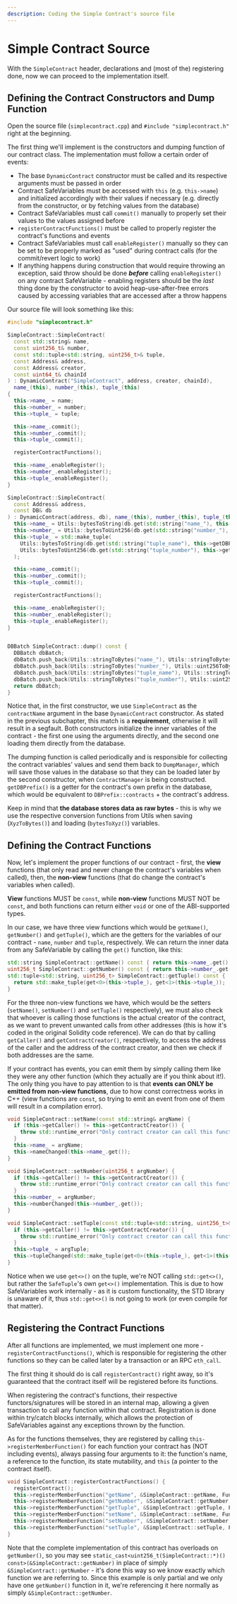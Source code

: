 ```yaml
---
description: Coding the Simple Contract's source file
---
```


# Simple Contract Source

With the `SimpleContract` header, declarations and (most of the) registering done, now we can proceed to the implementation itself.

## Defining the Contract Constructors and Dump Function

Open the source file (`simplecontract.cpp`) and `#include "simplecontract.h"` right at the beginning.

The first thing we'll implement is the constructors and dumping function of our contract class. The implementation must follow a certain order of events:

* The base `DynamicContract` constructor must be called and its respective arguments must be passed in order
* Contract SafeVariables must be accessed with `this` (e.g. `this->name`) and initialized accordingly with their values if necessary (e.g. directly from the constructor, or by fetching values from the database)
* Contract SafeVariables must call `commit()` manually to properly set their values to the values assigned before
* `registerContractFunctions()` must be called to properly register the contract's functions and events
* Contract SafeVariables must call `enableRegister()` manually so they can be set to be properly marked as "used" during contract calls (for the commit/revert logic to work)
* If anything happens during construction that would require throwing an exception, said throw should be done ***before*** calling `enableRegister()` on any contract SafeVariable - enabling registers should be the *last* thing done by the constructor to avoid heap-use-after-free errors caused by accessing variables that are accessed after a throw happens

Our source file will look something like this:

```cpp
#include "simplecontract.h"

SimpleContract::SimpleContract(
  const std::string& name,
  const uint256_t& number,
  const std::tuple<std::string, uint256_t>& tuple,
  const Address& address,
  const Address& creator,
  const uint64_t& chainId
) : DynamicContract("SimpleContract", address, creator, chainId),
  name_(this), number_(this), tuple_(this)
{
  this->name_ = name;
  this->number_ = number;
  this->tuple_ = tuple;

  this->name_.commit();
  this->number_.commit();
  this->tuple_.commit();

  registerContractFunctions();

  this->name_.enableRegister();
  this->number_.enableRegister();
  this->tuple_.enableRegister();
}

SimpleContract::SimpleContract(
  const Address& address,
  const DB& db
) : DynamicContract(address, db), name_(this), number_(this), tuple_(this) {
  this->name_ = Utils::bytesToString(db.get(std::string("name_"), this->getDBPrefix()));
  this->number_ = Utils::bytesToUint256(db.get(std::string("number_"), this->getDBPrefix()));
  this->tuple_ = std::make_tuple(
    Utils::bytesToString(db.get(std::string("tuple_name"), this->getDBPrefix())),
    Utils::bytesToUint256(db.get(std::string("tuple_number"), this->getDBPrefix()))
  );

  this->name_.commit();
  this->number_.commit();
  this->tuple_.commit();

  registerContractFunctions();

  this->name_.enableRegister();
  this->number_.enableRegister();
  this->tuple_.enableRegister();
}


DBBatch SimpleContract::dump() const {
  DBBatch dbBatch;
  dbBatch.push_back(Utils::stringToBytes("name_"), Utils::stringToBytes(this->name_.get()), this->getDBPrefix());
  dbBatch.push_back(Utils::stringToBytes("number_"), Utils::uint256ToBytes(this->number_.get()), this->getDBPrefix());
  dbBatch.push_back(Utils::stringToBytes("tuple_name"), Utils::stringToBytes(get<0>(this->tuple_)), this->getDBPrefix());
  dbBatch.push_back(Utils::stringToBytes("tuple_number"), Utils::uint256ToBytes(get<1>(this->tuple_)), this->getDBPrefix());
  return dbBatch;
}
```

Notice that, in the first constructor, we use `SimpleContract` as the `contractName` argument in the base `DynamicContract` constructor. As stated in the previous subchapter, this match is a **requirement**, otherwise it will result in a segfault. Both constructors initialize the inner variables of the contract - the first one using the arguments directly, and the second one loading them directly from the database.

The dumping function is called periodically and is responsible for collecting the contract variables' values and send them back to `DumpManager`, which will save those values in the database so that they can be loaded later by the second constructor, when `ContractManager` is being constructed. `getDBPrefix()` is a getter for the contract's own prefix in the database, which would be equivalent to `DBPrefix::contracts` + the contract's address.

Keep in mind that **the database stores data as raw bytes** - this is why we use the respective conversion functions from Utils when saving (`XyzToBytes()`) and loading (`bytesToXyz()`) variables.

## Defining the Contract Functions

Now, let's implement the proper functions of our contract - first, the **view** functions (that only read and never change the contract's variables when called), then, the **non-view** functions (that do change the contract's variables when called).

**View** functions MUST be `const`, while **non-view** functions MUST NOT be `const`, and both functions can return either `void` or one of the ABI-supported types.

In our case, we have three view functions which would be `getName()`, `getNumber()` and `getTuple()`, which are the getters for the variables of our contract - `name`, `number` and `tuple`, respectively. We can return the inner data from any SafeVariable by calling the `get()` function, like this:

```cpp
std::string SimpleContract::getName() const { return this->name_.get(); }
uint256_t SimpleContract::getNumber() const { return this->number_.get(); }
std::tuple<std::string, uint256_t> SimpleContract::getTuple() const {
  return std::make_tuple(get<0>(this->tuple_), get<1>(this->tuple_));
}
```

For the three non-view functions we have, which would be the setters (`setName()`, `setNumber()` and `setTuple()` respectively), we must also check that whoever is calling those functions is the actual creator of the contract, as we want to prevent unwanted calls from other addresses (this is how it's coded in the original Solidity code reference). We can do that by calling `getCaller()` and `getContractCreator()`, respectively, to access the address of the caller and the address of the contract creator, and then we check if both addresses are the same.

If your contract has events, you can emit them by simply calling them like they were any other function (which they actually are if you think about it!). The only thing you have to pay attention to is that **events can ONLY be emitted from non-view functions**, due to how const correctness works in C++ (view functions are `const`, so trying to emit an event from one of them will result in a compilation error).

```cpp
void SimpleContract::setName(const std::string& argName) {
  if (this->getCaller() != this->getContractCreator()) {
    throw std::runtime_error("Only contract creator can call this function.");
  }
  this->name_ = argName;
  this->nameChanged(this->name_.get());
}

void SimpleContract::setNumber(uint256_t argNumber) {
  if (this->getCaller() != this->getContractCreator()) {
    throw std::runtime_error("Only contract creator can call this function.");
  }
  this->number_ = argNumber;
  this->numberChanged(this->number_.get());
}

void SimpleContract::setTuple(const std::tuple<std::string, uint256_t>& argTuple) {
  if (this->getCaller() != this->getContractCreator()) {
    throw std::runtime_error("Only contract creator can call this function.");
  }
  this->tuple_ = argTuple;
  this->tupleChanged(std::make_tuple(get<0>(this->tuple_), get<1>(this->tuple_)));
}
```

Notice when we use `get<>()` on the tuple, we're NOT calling `std::get<>()`, but rather the `SafeTuple`'s own `get<>()` implementation. This is due to how SafeVariables work internally - as it is custom functionality, the STD library is unaware of it, thus `std::get<>()` is not going to work (or even compile for that matter).

## Registering the Contract Functions

After all functions are implemented, we must implement one more - `registerContractFunctions()`, which is responsible for registering the other functions so they can be called later by a transaction or an RPC `eth_call`.

The first thing it should do is call `registerContract()` right away, so it's guaranteed that the contract itself will be registered before its functions.

When registering the contract's functions, their respective functors/signatures will be stored in an internal map, allowing a given transaction to call any function within that contract. Registration is done within try/catch blocks internally, which allows the protection of SafeVariables against any exceptions thrown by the function.

As for the functions themselves, they are registered by calling `this->registerMemberFunction()` for each function your contract has (NOT including events), always passing four arguments to it: the function's name, a reference to the function, its state mutability, and `this` (a pointer to the contract itself).

```cpp
void SimpleContract::registerContractFunctions() {
  registerContract();
  this->registerMemberFunction("getName", &SimpleContract::getName, FunctionTypes::View, this);
  this->registerMemberFunction("getNumber", &SimpleContract::getNumber, FunctionTypes::View, this);
  this->registerMemberFunction("getTuple", &SimpleContract::getTuple, FunctionTypes::View, this);
  this->registerMemberFunction("setName", &SimpleContract::setName, FunctionTypes::NonPayable, this);
  this->registerMemberFunction("setNumber", &SimpleContract::setNumber, FunctionTypes::NonPayable, this);
  this->registerMemberFunction("setTuple", &SimpleContract::setTuple, FunctionTypes::NonPayable, this);
}
```

Note that the complete implementation of this contract has overloads on `getNumber()`, so you may see `static_cast<uint256_t(SimpleContract::*)() const>(&SimpleContract::getNumber)` in place of simply `&SimpleContract::getNumber` - it's done this way so we know exactly which function we are referring to. Since this example is only partial and we only have one `getNumber()` function in it, we're referencing it here normally as simply `&SimpleContract::getNumber`.
